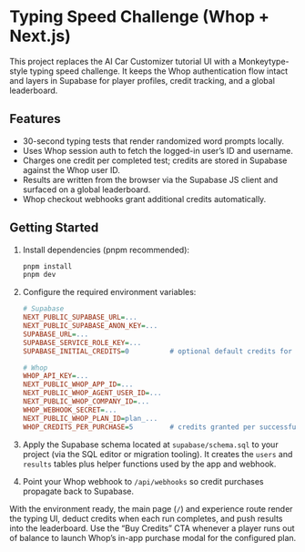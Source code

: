 # Typing Speed Challenge (Whop + Next.js)

This project replaces the AI Car Customizer tutorial UI with a Monkeytype-style typing speed challenge. It keeps the Whop authentication flow intact and layers in Supabase for player profiles, credit tracking, and a global leaderboard.

## Features

- 30-second typing tests that render randomized word prompts locally.
- Uses Whop session auth to fetch the logged-in user’s ID and username.
- Charges one credit per completed test; credits are stored in Supabase against the Whop user ID.
- Results are written from the browser via the Supabase JS client and surfaced on a global leaderboard.
- Whop checkout webhooks grant additional credits automatically.

## Getting Started

1. Install dependencies (pnpm recommended):
   ```bash
   pnpm install
   pnpm dev
   ```

2. Configure the required environment variables:

   ```ini
   # Supabase
   NEXT_PUBLIC_SUPABASE_URL=...
   NEXT_PUBLIC_SUPABASE_ANON_KEY=...
   SUPABASE_URL=...
   SUPABASE_SERVICE_ROLE_KEY=...
   SUPABASE_INITIAL_CREDITS=0          # optional default credits for new users

   # Whop
   WHOP_API_KEY=...
   NEXT_PUBLIC_WHOP_APP_ID=...
   NEXT_PUBLIC_WHOP_AGENT_USER_ID=...
   NEXT_PUBLIC_WHOP_COMPANY_ID=...
   WHOP_WEBHOOK_SECRET=...
   NEXT_PUBLIC_WHOP_PLAN_ID=plan_...
   WHOP_CREDITS_PER_PURCHASE=5         # credits granted per successful purchase webhook
   ```

3. Apply the Supabase schema located at `supabase/schema.sql` to your project (via the SQL editor or migration tooling). It creates the `users` and `results` tables plus helper functions used by the app and webhook.

4. Point your Whop webhook to `/api/webhooks` so credit purchases propagate back to Supabase.

With the environment ready, the main page (`/`) and experience route render the typing UI, deduct credits when each run completes, and push results into the leaderboard. Use the “Buy Credits” CTA whenever a player runs out of balance to launch Whop’s in-app purchase modal for the configured plan.
